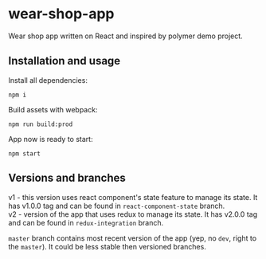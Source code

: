 # wear-shop-app
Wear shop app written on React and inspired by polymer demo project.

## Installation and usage
Install all dependencies:
```
npm i
```

Build assets with webpack:
```
npm run build:prod
```

App now is ready to start:
```
npm start
```

## Versions and branches

v1 - this version uses react component's state feature to manage its state. It has v1.0.0 tag and can be found in `react-component-state` branch.  
v2 - version of the app that uses redux to manage its state. It has v2.0.0 tag and can be found in `redux-integration` branch.  

`master` branch contains most recent version of the app (yep, no `dev`, right to the `master`). It could be less stable then versioned branches.
